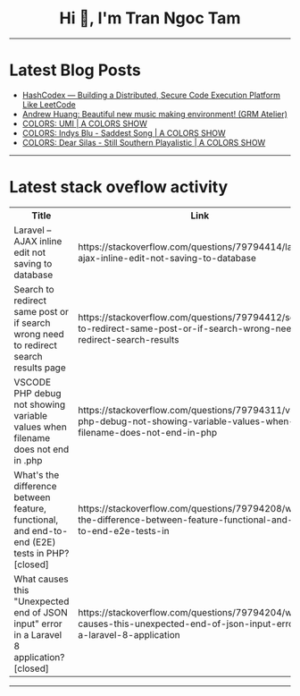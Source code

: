 <h1 align="center">Hi 👋, I'm Tran Ngoc Tam</h1>

---

# Latest Blog Posts 
<!-- BLOG-POST-LIST:START -->
- [HashCodex — Building a Distributed, Secure Code Execution Platform Like LeetCode](https://dev.to/shahrohit/hashcodex-building-a-distributed-secure-code-execution-platform-like-leetcode-2gpp)
- [Andrew Huang: Beautiful new music making environment! &lpar;GRM Atelier&rpar;](https://dev.to/music_youtube/andrew-huang-beautiful-new-music-making-environment-grm-atelier-3582)
- [COLORS: UMI | A COLORS SHOW](https://dev.to/music_youtube/colors-umi-a-colors-show-58o3)
- [COLORS: Indys Blu - Saddest Song | A COLORS SHOW](https://dev.to/music_youtube/colors-indys-blu-saddest-song-a-colors-show-m45)
- [COLORS: Dear Silas - Still Southern Playalistic | A COLORS SHOW](https://dev.to/music_youtube/colors-dear-silas-still-southern-playalistic-a-colors-show-298j)
<!-- BLOG-POST-LIST:END -->

---

# Latest stack oveflow activity
<table>
  <tr><th>Title</th><th>Link</th></tr>
  <!-- STACKOVERFLOW:START --><tr><td>Laravel – AJAX inline edit not saving to database</td><td>https://stackoverflow.com/questions/79794414/laravel-ajax-inline-edit-not-saving-to-database</td></tr><tr><td>Search to redirect same post or if search wrong need to redirect search results page</td><td>https://stackoverflow.com/questions/79794412/search-to-redirect-same-post-or-if-search-wrong-need-to-redirect-search-results</td></tr><tr><td>VSCODE PHP debug not showing variable values when filename does not end in .php</td><td>https://stackoverflow.com/questions/79794311/vscode-php-debug-not-showing-variable-values-when-filename-does-not-end-in-php</td></tr><tr><td>What&#39;s the difference between feature, functional, and end-to-end &lpar;E2E&rpar; tests in PHP? [closed]</td><td>https://stackoverflow.com/questions/79794208/whats-the-difference-between-feature-functional-and-end-to-end-e2e-tests-in</td></tr><tr><td>What causes this &quot;Unexpected end of JSON input&quot; error in a Laravel 8 application? [closed]</td><td>https://stackoverflow.com/questions/79794204/what-causes-this-unexpected-end-of-json-input-error-in-a-laravel-8-application</td></tr><!-- STACKOVERFLOW:END -->
</table>

---



